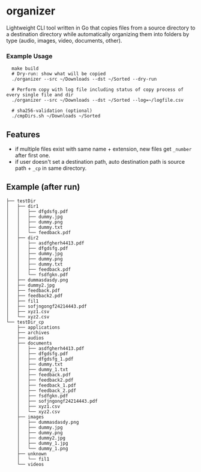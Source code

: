 # organizer
Lightweight CLI tool written in Go that copies files from a source directory to a destination directory while automatically organizing them into folders by type (audio, images, video, documents, other).

### Example Usage
```shell
  make build
  # Dry-run: show what will be copied
  ./organizer --src ~/Downloads --dst ~/Sorted --dry-run

  # Perform copy with log file including status of copy process of every single file and dir
  ./organizer --src ~/Downloads --dst ~/Sorted --log=~/logfile.csv

  # sha256-validation (optional)
  ./cmpDirs.sh ~/Downloads ~/Sorted
```


## Features
- if multiple files exist with same name + extension, new files get `_number` after first one.
- if user doesn't set a destination path, auto destination path is source path + `_cp` in same directory.

## Example (after run)
```shell
├── testDir
│   ├── dir1
│   │   ├── dfgdsfg.pdf
│   │   ├── dummy.jpg
│   │   ├── dummy.png
│   │   ├── dummy.txt
│   │   └── feedback.pdf
│   ├── dir2
│   │   ├── asdfgherh4413.pdf
│   │   ├── dfgdsfg.pdf
│   │   ├── dummy.jpg
│   │   ├── dummy.png
│   │   ├── dummy.txt
│   │   ├── feedback.pdf
│   │   └── fsdfgkn.pdf
│   ├── dummasdasdy.png
│   ├── dummy2.jpg
│   ├── feedback.pdf
│   ├── feedback2.pdf
│   ├── fil1
│   ├── sofjngongf24214443.pdf
│   ├── xyz1.csv
│   └── xyz2.csv
└── testDir_cp
    ├── applications
    ├── archives
    ├── audios
    ├── documents
    │   ├── asdfgherh4413.pdf
    │   ├── dfgdsfg.pdf
    │   ├── dfgdsfg_1.pdf
    │   ├── dummy.txt
    │   ├── dummy_1.txt
    │   ├── feedback.pdf
    │   ├── feedback2.pdf
    │   ├── feedback_1.pdf
    │   ├── feedback_2.pdf
    │   ├── fsdfgkn.pdf
    │   ├── sofjngongf24214443.pdf
    │   ├── xyz1.csv
    │   └── xyz2.csv
    ├── images
    │   ├── dummasdasdy.png
    │   ├── dummy.jpg
    │   ├── dummy.png
    │   ├── dummy2.jpg
    │   ├── dummy_1.jpg
    │   └── dummy_1.png
    ├── unknown
    │   └── fil1
    └── videos

```

